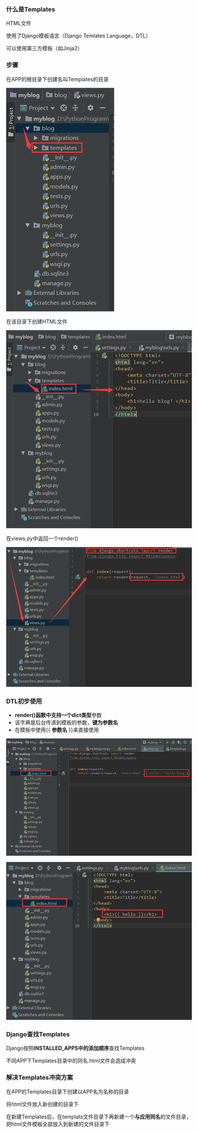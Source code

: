 ### 什么是Templates

HTML文件

使用了Django模板语言（Django Temlates Language，DTL）

可以使用第三方模板（如Jinja2）

### 步骤

在APP的根目录下创建名叫Templates的目录

![](images/6.png)

在该目录下创建HTML文件

![](images/7.png)

在views.py中返回一个render()

![](images/8.png)



### DTL初步使用

-   **render()**函数中支持一个**dict类型**参数
-   该字典是后台传递到模板的参数，**键为参数名**
-   在模板中使用{{ **参数名** }}来直接使用

![](images/9.png)

![](images/10.png)



### Django查找Templates

Django按照**INSTALLED_APPS中的添加顺序**查找Templates

不同APP下Templates目录中的同名.html文件会造成冲突

### 解决Templates冲突方案

在APP的Templates目录下创建以APP名为名称的目录

将html文件放入新创建的目录下

在新建Templates后，在templats文件目录下再新建一个**与应用同名**的文件目录，把html文件模板全部放入到新建的文件目录下
